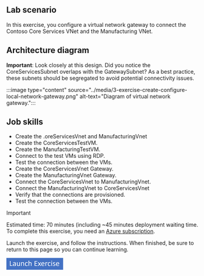 ## Lab scenario

In this exercise, you configure a virtual network gateway to connect the Contoso Core Services VNet and the Manufacturing VNet.

## Architecture diagram

**Important**: Look closely at this design. Did you notice the CoreServicesSubnet overlaps with the GatewaySubnet? As a best practice, these subnets should be segregated to avoid potential connectivity issues.

:::image type="content" source="../media/3-exercise-create-configure-local-network-gateway.png" alt-text="Diagram of virtual network gateway.":::


## Job skills

- Create the .oreServicesVnet and ManufacturingVnet
- Create the CoreServicesTestVM.
- Create the ManufacturingTestVM.
- Connect to the test VMs using RDP.
- Test the connection between the VMs.
- Create the CoreServicesVnet Gateway.
- Create the ManufacturingVnet Gateway.
- Connect the CoreServicesVnet to ManufacturingVnet.
- Connect the ManufacturingVnet to CoreServicesVnet
- Verify that the connections are provisioned. 
- Test the connection between the VMs.

> [!IMPORTANT]
> Estimated time: 70 minutes (including ~45 minutes deployment waiting time.
> To complete this exercise, you need an [Azure subscription](https://azure.microsoft.com/free/).

Launch the exercise, and follow the instructions. When finished, be sure to return to this page so you can continue learning.


[![Button to launch exercise.](../media/launch-exercise.png)](https://microsoftlearning.github.io/AZ-700-Designing-and-Implementing-Microsoft-Azure-Networking-Solutions/Instructions/Exercises/M02-Unit%203%20Create%20and%20configure%20a%20virtual%20network%20gateway.html)
